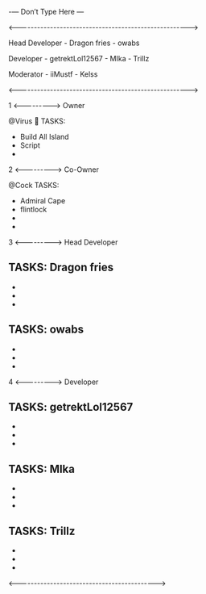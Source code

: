 -— Don’t Type Here —


<----------------------------------------------------->

Head Developer - Dragon fries - owabs

Developer - getrektLol12567 - MIka - Trillz

Moderator - iiMustf - Kelss

<----------------------------------------------------->

1 <---------> Owner


@Virus :sparkler: TASKS:
- Build All Island
- Script 
-


2 <---------> Co-Owner

@Cock TASKS:
- Admiral Cape
- flintlock
- 
-

3 <---------> Head Developer

TASKS: Dragon fries
- 
- 
-
-

TASKS: owabs
- 
- 
-
-

4 <---------> Developer

TASKS: getrektLol12567
- 
- 
-
-

TASKS: MIka
- 
- 
-
-


TASKS: Trillz
- 
- 
-
-

<------------------------------------------->
